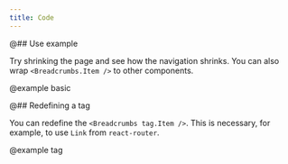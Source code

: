 ```yaml
---
title: Code
---
```


@## Use example

Try shrinking the page and see how the navigation shrinks. You can also wrap `<Breadcrumbs.Item />` to other components.

@example basic

@## Redefining a tag

You can redefine the `<Breadcrumbs tag.Item />`. This is necessary, for example, to use `Link` from `react-router`.

@example tag
